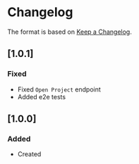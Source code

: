 # Changelog
The format is based on [Keep a Changelog](https://keepachangelog.com/en/1.0.0/).

## [1.0.1]
### Fixed
- Fixed `Open Project` endpoint
- Added e2e tests

## [1.0.0]
### Added
- Created
